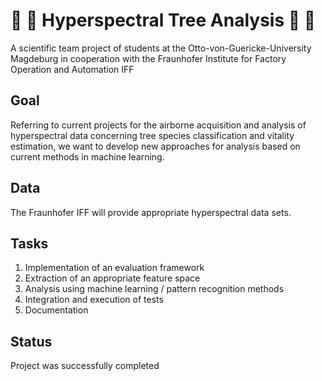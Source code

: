 # :deciduous_tree: :deciduous_tree: Hyperspectral Tree Analysis :deciduous_tree: :deciduous_tree:
A scientific team project of students at the Otto-von-Guericke-University Magdeburg in cooperation with the Fraunhofer Institute for Factory Operation and Automation IFF

## Goal
Referring to current projects for the airborne acquisition and analysis of hyperspectral data concerning tree species classification and vitality estimation, we want to develop new approaches for analysis based on current methods in machine learning.

## Data
The Fraunhofer IFF will provide appropriate hyperspectral data sets.

## Tasks
1. Implementation of an evaluation framework
2. Extraction of an appropriate feature space
3. Analysis using machine learning / pattern recognition methods
4. Integration and execution of tests
5. Documentation

## Status
Project was successfully completed

